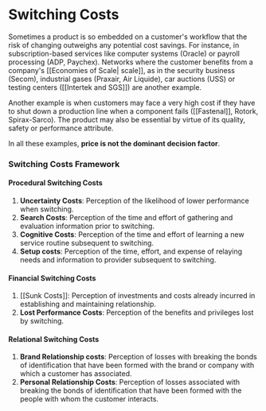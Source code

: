 # Switching Costs

Sometimes a product is so embedded on a customer's workflow that the risk of changing outweighs any potential cost savings. For instance, in subscription-based services like computer systems (Oracle) or payroll processing (ADP, Paychex). Networks where the customer benefits from a company's [[Economies of Scale| scale]], as in the security business (Secom), industrial gases (Praxair, Air Liquide), car auctions (USS) or testing centers ([[Intertek and SGS]]) are another example.

Another example is when customers may face a very high cost if they have to shut down a production line when a component fails ([[Fastenal]], Rotork, Spirax-Sarco). The product may also be essential by virtue of its quality, safety or performance attribute.

In all these examples, **price is not the dominant decision factor**.


### Switching Costs Framework

#### Procedural Switching Costs
1. **Uncertainty Costs**: Perception of the likelihood of lower performance when switching.
2. **Search Costs**:  Perception of the time and effort of gathering and evaluation information prior to switching.
3. **Cognitive Costs**: Perception of the time and effort of learning a new service routine subsequent to switching.
4. **Setup costs**: Perception of the time, effort, and expense of relaying needs and information to provider subsequent to switching.

#### Financial Switching Costs
1. [[Sunk Costs]]: Perception of investments and costs already incurred in establishing and maintaining relationship.
2. **Lost Performance Costs**: Perception of the benefits and privileges lost by switching.

#### Relational Switching Costs
1. **Brand Relationship costs**: Perception of losses with breaking the bonds of identification that have been formed with the brand or company with which a customer has associated.
2. **Personal Relationship Costs**:  Perception of losses associated with breaking the bonds of identification that have been formed with the people with whom the customer interacts.
